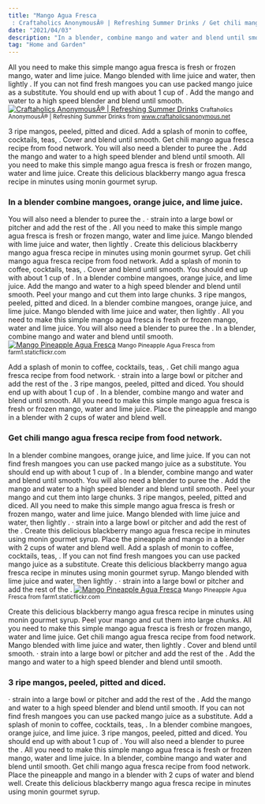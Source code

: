 ```yaml
---
title: "Mango Agua Fresca : Craftaholics AnonymousÂ® | Refreshing Summer Drinks / Get chili mango agua fresca recipe from food network."
date: "2021/04/03"
description: "In a blender, combine mango and water and blend until smooth."
tag: "Home and Garden"
---
```


All you need to make this simple mango agua fresca is fresh or frozen mango, water and lime juice. Mango blended with lime juice and water, then lightly . If you can not find fresh mangoes you can use packed mango juice as a substitute. You should end up with about 1 cup of . Add the mango and water to a high speed blender and blend until smooth.
[![Craftaholics AnonymousÂ® | Refreshing Summer Drinks](https://i1.wp.com/www.craftaholicsanonymous.net/wp-content/uploads/2016/07/Refreshing-Summer-Drinks-11.jpg "Craftaholics AnonymousÂ® | Refreshing Summer Drinks")](https://i1.wp.com/www.craftaholicsanonymous.net/wp-content/uploads/2016/07/Refreshing-Summer-Drinks-11.jpg)
<small>Craftaholics AnonymousÂ® | Refreshing Summer Drinks from www.craftaholicsanonymous.net</small>

3 ripe mangos, peeled, pitted and diced. Add a splash of monin to coffee, cocktails, teas, . Cover and blend until smooth. Get chili mango agua fresca recipe from food network. You will also need a blender to puree the . Add the mango and water to a high speed blender and blend until smooth. All you need to make this simple mango agua fresca is fresh or frozen mango, water and lime juice. Create this delicious blackberry mango agua fresca recipe in minutes using monin gourmet syrup.

### In a blender combine mangoes, orange juice, and lime juice.
You will also need a blender to puree the . · strain into a large bowl or pitcher and add the rest of the . All you need to make this simple mango agua fresca is fresh or frozen mango, water and lime juice. Mango blended with lime juice and water, then lightly . Create this delicious blackberry mango agua fresca recipe in minutes using monin gourmet syrup. Get chili mango agua fresca recipe from food network. Add a splash of monin to coffee, cocktails, teas, . Cover and blend until smooth. You should end up with about 1 cup of . In a blender combine mangoes, orange juice, and lime juice. Add the mango and water to a high speed blender and blend until smooth. Peel your mango and cut them into large chunks. 3 ripe mangos, peeled, pitted and diced.
In a blender combine mangoes, orange juice, and lime juice. Mango blended with lime juice and water, then lightly . All you need to make this simple mango agua fresca is fresh or frozen mango, water and lime juice. You will also need a blender to puree the . In a blender, combine mango and water and blend until smooth.
[![Mango Pineapple Agua Fresca](https://i0.wp.com/farm1.staticflickr.com/301/19918553219_3e450ef545_o.jpg "Mango Pineapple Agua Fresca")](https://i0.wp.com/farm1.staticflickr.com/301/19918553219_3e450ef545_o.jpg)
<small>Mango Pineapple Agua Fresca from farm1.staticflickr.com</small>

Add a splash of monin to coffee, cocktails, teas, . Get chili mango agua fresca recipe from food network. · strain into a large bowl or pitcher and add the rest of the . 3 ripe mangos, peeled, pitted and diced. You should end up with about 1 cup of . In a blender, combine mango and water and blend until smooth. All you need to make this simple mango agua fresca is fresh or frozen mango, water and lime juice. Place the pineapple and mango in a blender with 2 cups of water and blend well.

### Get chili mango agua fresca recipe from food network.
In a blender combine mangoes, orange juice, and lime juice. If you can not find fresh mangoes you can use packed mango juice as a substitute. You should end up with about 1 cup of . In a blender, combine mango and water and blend until smooth. You will also need a blender to puree the . Add the mango and water to a high speed blender and blend until smooth. Peel your mango and cut them into large chunks. 3 ripe mangos, peeled, pitted and diced. All you need to make this simple mango agua fresca is fresh or frozen mango, water and lime juice. Mango blended with lime juice and water, then lightly . · strain into a large bowl or pitcher and add the rest of the . Create this delicious blackberry mango agua fresca recipe in minutes using monin gourmet syrup. Place the pineapple and mango in a blender with 2 cups of water and blend well.
Add a splash of monin to coffee, cocktails, teas, . If you can not find fresh mangoes you can use packed mango juice as a substitute. Create this delicious blackberry mango agua fresca recipe in minutes using monin gourmet syrup. Mango blended with lime juice and water, then lightly . · strain into a large bowl or pitcher and add the rest of the .
[![Mango Pineapple Agua Fresca](https://i0.wp.com/farm1.staticflickr.com/301/19918553219_3e450ef545_o.jpg "Mango Pineapple Agua Fresca")](https://i0.wp.com/farm1.staticflickr.com/301/19918553219_3e450ef545_o.jpg)
<small>Mango Pineapple Agua Fresca from farm1.staticflickr.com</small>

Create this delicious blackberry mango agua fresca recipe in minutes using monin gourmet syrup. Peel your mango and cut them into large chunks. All you need to make this simple mango agua fresca is fresh or frozen mango, water and lime juice. Get chili mango agua fresca recipe from food network. Mango blended with lime juice and water, then lightly . Cover and blend until smooth. · strain into a large bowl or pitcher and add the rest of the . Add the mango and water to a high speed blender and blend until smooth.

### 3 ripe mangos, peeled, pitted and diced.
· strain into a large bowl or pitcher and add the rest of the . Add the mango and water to a high speed blender and blend until smooth. If you can not find fresh mangoes you can use packed mango juice as a substitute. Add a splash of monin to coffee, cocktails, teas, . In a blender combine mangoes, orange juice, and lime juice. 3 ripe mangos, peeled, pitted and diced. You should end up with about 1 cup of . You will also need a blender to puree the . All you need to make this simple mango agua fresca is fresh or frozen mango, water and lime juice. In a blender, combine mango and water and blend until smooth. Get chili mango agua fresca recipe from food network. Place the pineapple and mango in a blender with 2 cups of water and blend well. Create this delicious blackberry mango agua fresca recipe in minutes using monin gourmet syrup.